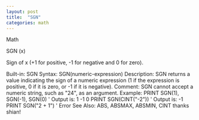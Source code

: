 ```yaml
---
layout: post
title:  "SGN"
categories: math
---
```

Math

SGN (x)

Sign of x (+1 for positive, -1 for negative and 0 for zero).

Built-in:    SGN
Syntax:      SGN(numeric-expression)
Description: SGN returns a value indicating the sign of a numeric expression (1 if the
             expression is positive, 0 if it is zero, or -1 if it is negative).
Comment:     SGN cannot accept a numeric string, such as "24", as an argument.
Example:
             PRINT SGN(1), SGN(-1), SGN(0)  ' Output is:  1  -1  0
             PRINT SGN(CINT("-2"))          ' Output is:  -1
             PRINT SGN("2 + 1")             ' Error
See Also:    ABS, ABSMAX, ABSMIN, CINT
thanks shian!
